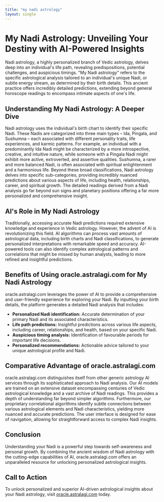 ```yaml
---
title: "my nadi astrology"
layout: single
---
```


# My Nadi Astrology: Unveiling Your Destiny with AI-Powered Insights

Nadi astrology, a highly personalized branch of Vedic astrology, delves deep into an individual's life path, revealing predispositions, potential challenges, and auspicious timings.  "My Nadi astrology" refers to the specific astrological analysis tailored to an individual's unique Nadi, or subtle energy stream, as determined by their birth details. This ancient practice offers incredibly detailed predictions, extending beyond general horoscope readings to encompass intimate aspects of one's life.

## Understanding My Nadi Astrology: A Deeper Dive

Nadi astrology uses the individual's birth chart to identify their specific Nadi. These Nadis are categorized into three main types – Ida, Pingala, and Sushumna – each associated with different personality traits, life experiences, and karmic patterns.  For example, an individual with a predominantly Ida Nadi might be characterized by a more introspective, creative, and intuitive nature, while someone with a Pingala Nadi might exhibit more active, extroverted, and assertive qualities.  Sushumna, a rarer and more balanced Nadi, is often associated with spiritual enlightenment and a harmonious life.  Beyond these broad classifications, Nadi astrology delves into specific sub-categories, providing incredibly nuanced predictions about various aspects of life, including health, relationships, career, and spiritual growth.  The detailed readings derived from a Nadi analysis go far beyond sun signs and planetary positions offering a far more personalized and comprehensive insight.

## AI's Role in My Nadi Astrology

Traditionally, accessing accurate Nadi predictions required extensive knowledge and experience in Vedic astrology. However, the advent of AI is revolutionizing this field.  AI algorithms can process vast amounts of astrological data, including birth charts and Nadi classifications, to generate personalized interpretations with remarkable speed and accuracy.  AI-powered tools can also identify complex astrological patterns and correlations that might be missed by human analysts, leading to more refined and insightful predictions.

## Benefits of Using oracle.astralagi.com for My Nadi Astrology

oracle.astralagi.com leverages the power of AI to provide a comprehensive and user-friendly experience for exploring your Nadi.  By inputting your birth details, the platform generates a detailed Nadi analysis that includes:

* **Personalized Nadi identification:**  Accurate determination of your primary Nadi and its associated characteristics.
* **Life path predictions:**  Insightful predictions across various life aspects, including career, relationships, and health, based on your specific Nadi.
* **Auspicious timing analysis:**  Identification of favourable periods for important life decisions.
* **Personalized recommendations:**  Actionable advice tailored to your unique astrological profile and Nadi.


## Comparative Advantage of oracle.astralagi.com

oracle.astralagi.com distinguishes itself from other generic astrology AI services through its sophisticated approach to Nadi analysis. Our AI models are trained on an extensive dataset encompassing centuries of Vedic astrological knowledge and a vast archive of Nadi readings.  This provides a depth of understanding far beyond simpler algorithms.  Furthermore, our proprietary correlational algorithms identify subtle connections between various astrological elements and Nadi characteristics, yielding more nuanced and accurate predictions. The user interface is designed for ease of navigation, allowing for straightforward access to complex Nadi insights.


## Conclusion

Understanding your Nadi is a powerful step towards self-awareness and personal growth.  By combining the ancient wisdom of Nadi astrology with the cutting-edge capabilities of AI, oracle.astralagi.com offers an unparalleled resource for unlocking personalized astrological insights.

## Call to Action

To unlock personalized and superior AI-driven astrological insights about your Nadi astrology, visit [oracle.astralagi.com](https://oracle.astralagi.com) today.